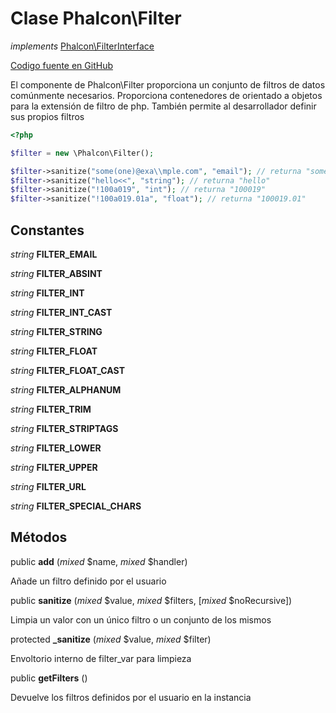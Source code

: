 # Clase **Phalcon\\Filter**

*implements* [Phalcon\FilterInterface](/[[language]]/[[version]]/api/Phalcon_FilterInterface)

<a href="https://github.com/phalcon/cphalcon/blob/master/phalcon/filter.zep" class="btn btn-default btn-sm">Codigo fuente en GitHub</a>

El componente de Phalcon\\Filter proporciona un conjunto de filtros de datos comúnmente necesarios. Proporciona contenedores de orientado a objetos para la extensión de filtro de php. También permite al desarrollador definir sus propios filtros

```php
<?php

$filter = new \Phalcon\Filter();

$filter->sanitize("some(one)@exa\\mple.com", "email"); // returna "someone@example.com"
$filter->sanitize("hello<<", "string"); // returna "hello"
$filter->sanitize("!100a019", "int"); // returna "100019"
$filter->sanitize("!100a019.01a", "float"); // returna "100019.01"

```

## Constantes

*string* **FILTER_EMAIL**

*string* **FILTER_ABSINT**

*string* **FILTER_INT**

*string* **FILTER_INT_CAST**

*string* **FILTER_STRING**

*string* **FILTER_FLOAT**

*string* **FILTER_FLOAT_CAST**

*string* **FILTER_ALPHANUM**

*string* **FILTER_TRIM**

*string* **FILTER_STRIPTAGS**

*string* **FILTER_LOWER**

*string* **FILTER_UPPER**

*string* **FILTER_URL**

*string* **FILTER_SPECIAL_CHARS**

## Métodos

public **add** (*mixed* $name, *mixed* $handler)

Añade un filtro definido por el usuario

public **sanitize** (*mixed* $value, *mixed* $filters, [*mixed* $noRecursive])

Limpia un valor con un único filtro o un conjunto de los mismos

protected **_sanitize** (*mixed* $value, *mixed* $filter)

Envoltorio interno de filter_var para limpieza

public **getFilters** ()

Devuelve los filtros definidos por el usuario en la instancia